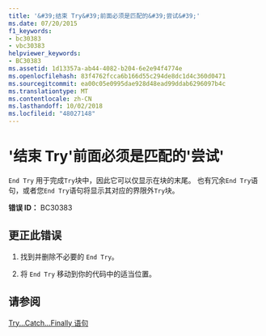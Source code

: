 ```yaml
---
title: '&#39;结束 Try&#39;前面必须是匹配的&#39;尝试&#39;'
ms.date: 07/20/2015
f1_keywords:
- bc30383
- vbc30383
helpviewer_keywords:
- BC30383
ms.assetid: 1d13357a-ab44-4082-b204-6e2e94f4774e
ms.openlocfilehash: 83f4762fcca6b166d55c294de8dc1d4c360d0471
ms.sourcegitcommit: ea00c05e0995dae928d48ead99ddab6296097b4c
ms.translationtype: MT
ms.contentlocale: zh-CN
ms.lasthandoff: 10/02/2018
ms.locfileid: "48027148"
---
```

# <a name="39end-try39-must-be-preceded-by-a-matching-39try39"></a>&#39;结束 Try&#39;前面必须是匹配的&#39;尝试&#39;
`End Try` 用于完成`Try`块中，因此它可以仅显示在块的末尾。 也有冗余`End Try`语句，或者您`End Try`语句将显示其对应的界限外`Try`块。  
  
 **错误 ID：** BC30383  
  
## <a name="to-correct-this-error"></a>更正此错误  
  
1.  找到并删除不必要的 `End Try`。  
  
2.  将 `End Try` 移动到你的代码中的适当位置。  
  
## <a name="see-also"></a>请参阅  
 [Try...Catch...Finally 语句](../../visual-basic/language-reference/statements/try-catch-finally-statement.md)  
 
